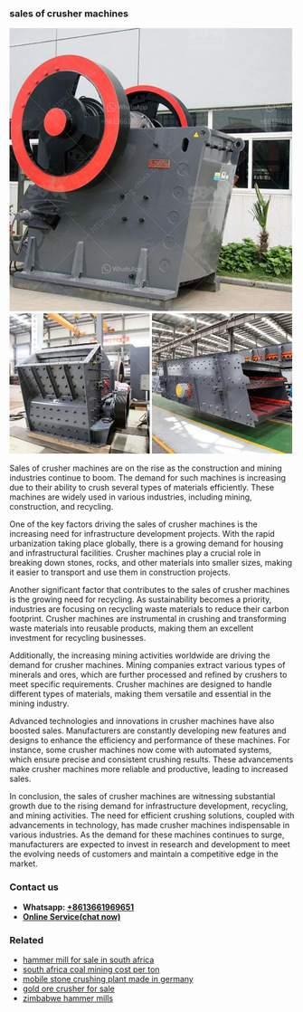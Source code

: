 <h3>sales of crusher machines</h3><img src='1708587295.jpg' alt=''><p>Sales of crusher machines are on the rise as the construction and mining industries continue to boom. The demand for such machines is increasing due to their ability to crush several types of materials efficiently. These machines are widely used in various industries, including mining, construction, and recycling.</p><p>One of the key factors driving the sales of crusher machines is the increasing need for infrastructure development projects. With the rapid urbanization taking place globally, there is a growing demand for housing and infrastructural facilities. Crusher machines play a crucial role in breaking down stones, rocks, and other materials into smaller sizes, making it easier to transport and use them in construction projects.</p><p>Another significant factor that contributes to the sales of crusher machines is the growing need for recycling. As sustainability becomes a priority, industries are focusing on recycling waste materials to reduce their carbon footprint. Crusher machines are instrumental in crushing and transforming waste materials into reusable products, making them an excellent investment for recycling businesses.</p><p>Additionally, the increasing mining activities worldwide are driving the demand for crusher machines. Mining companies extract various types of minerals and ores, which are further processed and refined by crushers to meet specific requirements. Crusher machines are designed to handle different types of materials, making them versatile and essential in the mining industry.</p><p>Advanced technologies and innovations in crusher machines have also boosted sales. Manufacturers are constantly developing new features and designs to enhance the efficiency and performance of these machines. For instance, some crusher machines now come with automated systems, which ensure precise and consistent crushing results. These advancements make crusher machines more reliable and productive, leading to increased sales.</p><p>In conclusion, the sales of crusher machines are witnessing substantial growth due to the rising demand for infrastructure development, recycling, and mining activities. The need for efficient crushing solutions, coupled with advancements in technology, has made crusher machines indispensable in various industries. As the demand for these machines continues to surge, manufacturers are expected to invest in research and development to meet the evolving needs of customers and maintain a competitive edge in the market.</p><h3>Contact us</h3><ul><li><strong>Whatsapp:&nbsp;<a href="https://wa.me/8613661969651">+8613661969651</a></strong></li><li><a href="https://swt.shibang-china.com/?git&amp;zhl&amp;sales of crusher machines"><strong>Online Service(chat now)</strong></a></li></ul><h3>Related</h3><ul><li><a href='hammer mill for sale in south africa.md'>hammer mill for sale in south africa</a></li><li><a href='south africa coal mining cost per ton.md'>south africa coal mining cost per ton</a></li><li><a href='mobile stone crushing plant made in germany.md'>mobile stone crushing plant made in germany</a></li><li><a href='gold ore crusher for sale.md'>gold ore crusher for sale</a></li><li><a href='zimbabwe hammer mills.md'>zimbabwe hammer mills</a></li></ul>